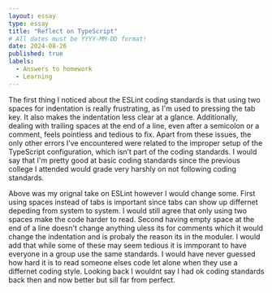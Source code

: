 ```yaml
---
layout: essay
type: essay
title: "Reflect on TypeScript"
# All dates must be YYYY-MM-DD format!
date: 2024-08-26
published: true
labels:
  - Answers to homework
  - Learning
---
```


The first thing I noticed about the ESLint coding standards is that 
using two spaces for indentation is really frustrating, as I'm used to pressing 
the tab key. It also makes the indentation less clear at a glance. Additionally, 
dealing with trailing spaces at the end of a line, even after a semicolon or a comment, 
feels pointless and tedious to fix. Apart from these issues, the only other errors I’ve 
encountered were related to the improper setup of the TypeScript configuration, which isn’t 
part of the coding standards. I would say that I'm pretty good at basic coding standards since 
the previous college I attended would grade very harshly on not following coding standards.

Above was my orignal take on ESLint however I would change some. First using spaces instead of tabs is important since tabs can show up differnet depeding from system to system. I would still agree that only using two spaces make the code harder to read. Second having empty space at the end of a line doesn't change anything uless its for comments which it would change the indentation and is probaly the reason its in the moduler. I would add that while some of these may seem tedious it is immporant to have everyone in a group use the same standards. I would have never guessed how hard it is to read someone elses code let alone when they use a differnet coding style. Looking back I wouldnt say I had ok coding standards back then and now better but sill far from perfect. 

